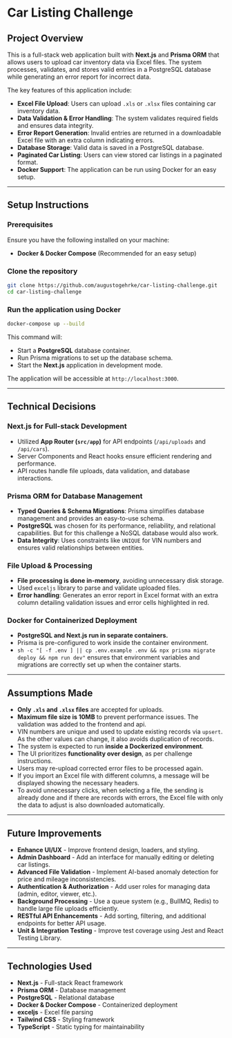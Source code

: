 # Car Listing Challenge

## Project Overview
This is a full-stack web application built with **Next.js** and **Prisma ORM** that allows users to upload car inventory data via Excel files. The system processes, validates, and stores valid entries in a PostgreSQL database while generating an error report for incorrect data.

The key features of this application include:
- **Excel File Upload**: Users can upload `.xls` or `.xlsx` files containing car inventory data.
- **Data Validation & Error Handling**: The system validates required fields and ensures data integrity.
- **Error Report Generation**: Invalid entries are returned in a downloadable Excel file with an extra column indicating errors.
- **Database Storage**: Valid data is saved in a PostgreSQL database.
- **Paginated Car Listing**: Users can view stored car listings in a paginated format.
- **Docker Support**: The application can be run using Docker for an easy setup.

---

## Setup Instructions
### **Prerequisites**
Ensure you have the following installed on your machine:
- **Docker & Docker Compose** (Recommended for an easy setup)

### **Clone the repository**
```sh
git clone https://github.com/augustogehrke/car-listing-challenge.git
cd car-listing-challenge
```

### **Run the application using Docker**
```sh
docker-compose up --build
```
This command will:
- Start a **PostgreSQL** database container.
- Run Prisma migrations to set up the database schema.
- Start the **Next.js** application in development mode.


The application will be accessible at `http://localhost:3000`.

---

## Technical Decisions
### **Next.js for Full-stack Development**
- Utilized **App Router (`src/app`)** for API endpoints (`/api/uploads` and `/api/cars`).
- Server Components and React hooks ensure efficient rendering and performance.
- API routes handle file uploads, data validation, and database interactions.

### **Prisma ORM for Database Management**
- **Typed Queries & Schema Migrations**: Prisma simplifies database management and provides an easy-to-use schema.
- **PostgreSQL** was chosen for its performance, reliability, and relational capabilities. But for this challenge a NoSQL database would also work.
- **Data Integrity**: Uses constraints like `UNIQUE` for VIN numbers and ensures valid relationships between entities.

### **File Upload & Processing**
- **File processing is done in-memory**, avoiding unnecessary disk storage.
- Used `exceljs` library to parse and validate uploaded files.
- **Error handling**: Generates an error report in Excel format with an extra column detailing validation issues and error cells highlighted in red.

### **Docker for Containerized Deployment**
- **PostgreSQL and Next.js run in separate containers.**
- Prisma is pre-configured to work inside the container environment.
- `sh -c "[ -f .env ] || cp .env.example .env && npx prisma migrate deploy && npm run dev"` ensures that environment variables and migrations are correctly set up when the container starts.

---

## Assumptions Made
- **Only `.xls` and `.xlsx` files** are accepted for uploads.
- **Maximum file size is 10MB** to prevent performance issues. The validation was added to the frontend and api.
- VIN numbers are unique and used to update existing records via `upsert`. As the other values can change, it also avoids duplication of records.
- The system is expected to run **inside a Dockerized environment**.
- The UI prioritizes **functionality over design**, as per challenge instructions.
- Users may re-upload corrected error files to be processed again.
- If you import an Excel file with different columns, a message will be displayed showing the necessary headers.
- To avoid unnecessary clicks, when selecting a file, the sending is already done and if there are records with errors, the Excel file with only the data to adjust is also downloaded automatically.

---

## Future Improvements
- **Enhance UI/UX** - Improve frontend design, loaders, and styling.
- **Admin Dashboard** - Add an interface for manually editing or deleting car listings.
- **Advanced File Validation** - Implement AI-based anomaly detection for price and mileage inconsistencies.
- **Authentication & Authorization** - Add user roles for managing data (admin, editor, viewer, etc.).
- **Background Processing** - Use a queue system (e.g., BullMQ, Redis) to handle large file uploads efficiently.
- **RESTful API Enhancements** - Add sorting, filtering, and additional endpoints for better API usage.
- **Unit & Integration Testing** - Improve test coverage using Jest and React Testing Library.

---

## Technologies Used
- **Next.js** - Full-stack React framework
- **Prisma ORM** - Database management
- **PostgreSQL** - Relational database
- **Docker & Docker Compose** - Containerized deployment
- **exceljs** - Excel file parsing
- **Tailwind CSS** - Styling framework
- **TypeScript** - Static typing for maintainability
